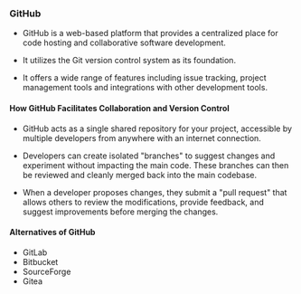 ### GitHub

* GitHub is a web-based platform that provides a centralized place for code hosting and collaborative software development.

* It utilizes the Git version control system as its foundation.

* It offers a wide range of features including issue tracking, project management tools and integrations with other development tools.

#### How GitHub Facilitates Collaboration and Version Control

* GitHub acts as a single shared repository for your project, accessible by multiple developers from anywhere with an internet connection.

*  Developers can create isolated "branches" to suggest changes and experiment without impacting the main code. These branches can then be reviewed and cleanly merged back into the main codebase.

* When a developer proposes changes, they submit a "pull request" that allows others to review the modifications, provide feedback, and suggest improvements before merging the changes.

#### Alternatives of GitHub

* GitLab
* Bitbucket
* SourceForge
* Gitea